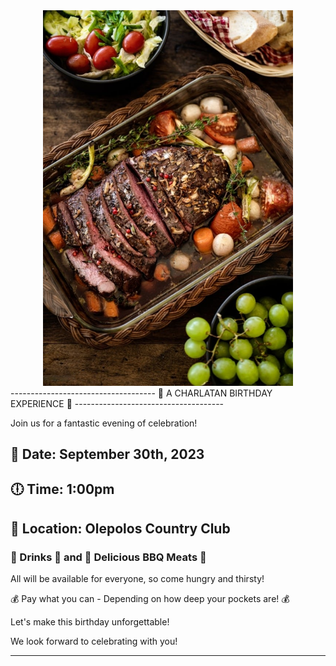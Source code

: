 <div align="center">
  <img src="istockphoto-1460241982-1024x1024-4A5YS_-VM-transformed.jpeg" width="400" />
</div>
------------------------------------
              🎉 A CHARLATAN BIRTHDAY EXPERIENCE 🎉
-------------------------------------

Join us for a fantastic evening of celebration!

## 📅 Date: __September 30th, 2023__

## 🕕 Time:  __1:00pm__

## 📍 Location: __Olepolos Country Club__

### 🥂 Drinks 🍹 and 🍖 Delicious BBQ Meats 🍖

All will be available for everyone, so come hungry and thirsty!

💰 Pay what you can - Depending on how deep your pockets are! 💰

Let's make this birthday unforgettable!

We look forward to celebrating with you!

--------------------------------------------------------
